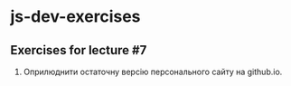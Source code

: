 # js-dev-exercises

## Exercises for lecture #7

1. Оприлюднити остаточну версію персонального сайту на github.io. 
